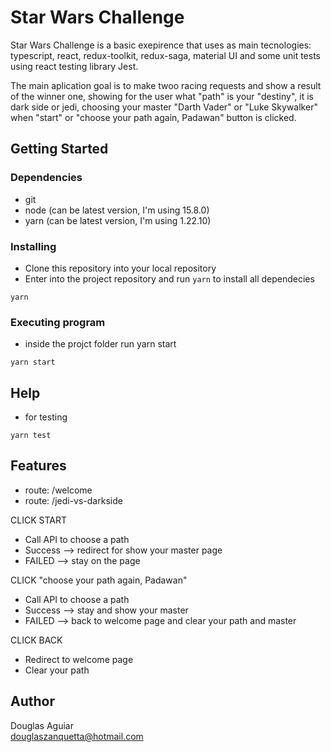 # Star Wars Challenge

Star Wars Challenge is a basic exepirence that uses as main tecnologies: typescript, react, redux-toolkit, redux-saga, material UI and some unit tests using react testing library Jest.

The main aplication goal is to make twoo racing requests and show a result of the winner one,
showing for the user what "path" is your "destiny", it is dark side or jedi, choosing your master "Darth Vader" or "Luke Skywalker" when "start" or "choose your path again, Padawan" button is clicked.

## Getting Started

### Dependencies

* git
* node (can be latest version, I'm using 15.8.0)
* yarn (can be latest version, I'm using 1.22.10)

### Installing

* Clone this repository into your local repository
* Enter into the project repository and run `yarn` to install all dependecies

```
yarn
```

### Executing program

* inside the projct folder run yarn start
```
yarn start
```

## Help

* for testing
```
yarn test
```

## Features

- route: /welcome
- route: /jedi-vs-darkside

CLICK START
- Call API to choose a path
- Success --> redirect for show your master page
- FAILED --> stay on the page

CLICK "choose your path again, Padawan"
- Call API to choose a path
- Success --> stay and show your master
- FAILED --> back to welcome page and clear your path and master

CLICK BACK
- Redirect to welcome page
- Clear your path

## Author
Douglas Aguiar  
douglaszanquetta@hotmail.com